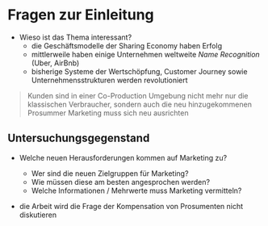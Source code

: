 # Fragen zur Einleitung

- Wieso ist das Thema interessant?
  - die Geschäftsmodelle der Sharing Economy haben Erfolg
  - mittlerweile haben einige Unternehmen weltweite *Name Recognition* (Uber, AirBnb)
  - bisherige Systeme der Wertschöpfung, Customer Journey sowie Unternehmensstrukturen werden revolutioniert
> Kunden sind in einer Co-Production Umgebung nicht mehr nur die klassischen Verbraucher, sondern auch die neu hinzugekommenen Prosummer
> Marketing muss sich neu ausrichten
		
## Untersuchungsgegenstand

- Welche neuen Herausforderungen kommen auf Marketing zu?
  - Wer sind die neuen Zielgruppen für Marketing?
  - Wie müssen diese am besten angesprochen werden?
  - Welche Informationen / Mehrwerte muss Marketing vermitteln?

- die Arbeit wird die Frage der Kompensation von Prosumenten nicht diskutieren
  